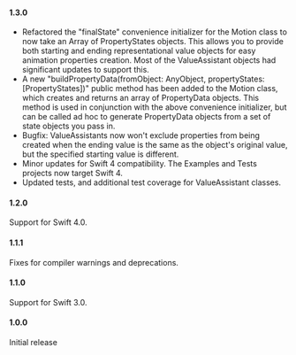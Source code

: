 #### 1.3.0
- Refactored the "finalState" convenience initializer for the Motion class to now take an Array of PropertyStates objects. This allows you to provide both starting and ending representational value objects for easy animation properties creation. Most of the ValueAssistant objects had significant updates to support this.
- A new "buildPropertyData(fromObject: AnyObject, propertyStates: [PropertyStates])" public method has been added to the Motion class, which creates and returns an array of PropertyData objects. This method is used in conjunction with the above convenience initializer, but can be called ad hoc to generate PropertyData objects from a set of state objects you pass in.
- Bugfix: ValueAssistants now won't exclude properties from being created when the ending value is the same as the object's original value, but the specified starting value is different.
- Minor updates for Swift 4 compatibility. The Examples and Tests projects now target Swift 4.
- Updated tests, and additional test coverage for ValueAssistant classes.

#### 1.2.0
Support for Swift 4.0.

#### 1.1.1
Fixes for compiler warnings and deprecations.

#### 1.1.0
Support for Swift 3.0.

#### 1.0.0
Initial release
